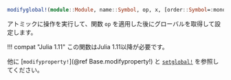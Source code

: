 ```julia
modifyglobal!(module::Module, name::Symbol, op, x, [order::Symbol=:monotonic]) -> Pair
```

アトミックに操作を実行して、関数 `op` を適用した後にグローバルを取得して設定します。

!!! compat "Julia 1.11"
    この関数はJulia 1.11以降が必要です。


他に [`modifyproperty!`](@ref Base.modifyproperty!) と [`setglobal!`](@ref) を参照してください。
